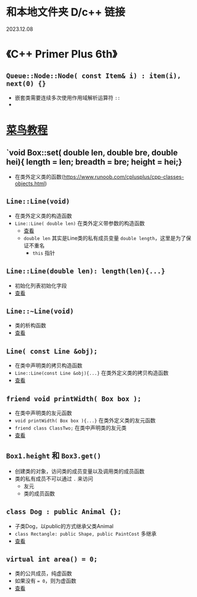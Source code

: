 # 和本地文件夹 D/c++ 链接
2023.12.08

# 《C++ Primer Plus 6th》

## `Queue::Node::Node( const Item& i) : item(i), next(0) {}` 
- 嵌套类需要连续多次使用作用域解析运算符 `::`
- 

# [菜鸟教程](https://www.runoob.com/cplusplus/cpp-tutorial.html)

## `void Box::set( double len, double bre, double hei){ length = len; breadth = bre; height = hei;}
- 在类外定义类的函数(https://www.runoob.com/cplusplus/cpp-classes-objects.html)

## `Line::Line(void)`
- 在类外定义类的构造函数
- `Line::Line( double len)` 在类外定义带参数的构造函数
  - [查看](https://www.runoob.com/cplusplus/cpp-constructor-destructor.html)
  - `double len` 其实是Line类的私有成员变量 `double length`，这里是为了保证不重名
    - `this` 指针

## `Line::Line(double len): length(len){...}`
- 初始化列表初始化字段
- [查看](https://www.runoob.com/cplusplus/cpp-constructor-destructor.html)

## `Line::~Line(void)`
- 类的析构函数
- [查看](https://www.runoob.com/cplusplus/cpp-constructor-destructor.html)

## `Line( const Line &obj);`
- 在类中声明类的拷贝构造函数
- `Line::Line(const Line &obj){...}` 在类外定义类的拷贝构造函数
- [查看](https://www.runoob.com/cplusplus/cpp-copy-constructor.html)

## `friend void printWidth( Box box );`
- 在类中声明类的友元函数
- `void printWidth( Box box ){...}` 在类外定义类的友元函数
- `friend class ClassTwo;` 在类中声明类的友元类
- [查看](https://www.runoob.com/cplusplus/cpp-friend-functions.html)

## `Box1.height` 和 `Box3.get()`
- 创建类的对象，访问类的成员变量以及调用类的成员函数
- 类的私有成员不可以通过 `.` 来访问
  - 友元
  - 类的成员函数

## `class Dog : public Animal {};` 
- 子类Dog，以public的方式继承父类Animal
- `class Rectangle: public Shape, public PaintCost` 多继承
- [查看](https://www.runoob.com/cplusplus/cpp-inheritance.html)

## `virtual int area() = 0;`
- 类的公共成员，纯虚函数
- 如果没有 `= 0`，则为虚函数
- [查看](https://www.runoob.com/cplusplus/cpp-polymorphism.html)




